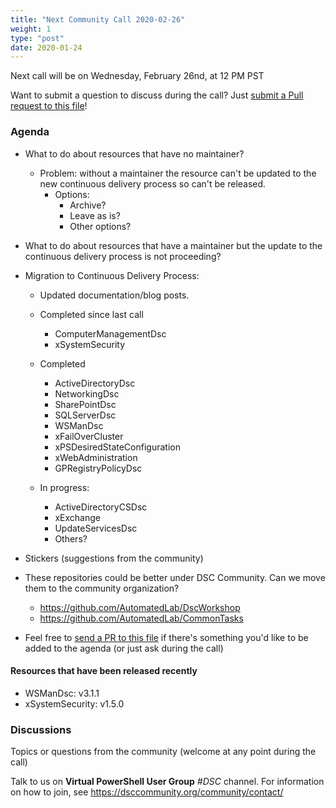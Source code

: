 ```yaml
---
title: "Next Community Call 2020-02-26"
weight: 1
type: "post"
date: 2020-01-24
---
```

Next call will be on Wednesday, February 26nd, at 12 PM PST

Want to submit a question to discuss during the call? Just [submit a Pull request to this file](https://github.com/dsccommunity/dsccommunity.org/edit/master/content/community_calls/next_call.en.md)!

### Agenda

- What to do about resources that have no maintainer?
  - Problem: without a maintainer the resource can't be updated to
    the new continuous delivery process so can't be released.
    - Options:
      - Archive?
      - Leave as is?
      - Other options?

- What to do about resources that have a maintainer but the update
  to the continuous delivery process is not proceeding?

- Migration to Continuous Delivery Process:
  - Updated documentation/blog posts.
  - Completed since last call
    - ComputerManagementDsc
    - xSystemSecurity

  - Completed
    - ActiveDirectoryDsc
    - NetworkingDsc
    - SharePointDsc
    - SQLServerDsc
    - WSManDsc
    - xFailOverCluster
    - xPSDesiredStateConfiguration
    - xWebAdministration
    - GPRegistryPolicyDsc

  - In progress:
    - ActiveDirectoryCSDsc
    - xExchange
    - UpdateServicesDsc
    - Others?

- Stickers (suggestions from the community) 

- These repositories could be better under DSC Community. Can we move them to the
  community organization?
  - https://github.com/AutomatedLab/DscWorkshop
  - https://github.com/AutomatedLab/CommonTasks

- Feel free to [send a PR to this file](https://github.com/dsccommunity/dsccommunity.org/blob/master/content/community_calls/next_call.en.md)
  if there's something you'd like to be added to the agenda (or just ask
  during the call)

#### Resources that have been released recently

- WSManDsc: v3.1.1
- xSystemSecurity: v1.5.0

### Discussions

Topics or questions from the community (welcome at any point during the call)

Talk to us on **Virtual PowerShell User Group** _#DSC_ channel.
For information on how to join, see https://dsccommunity.org/community/contact/
